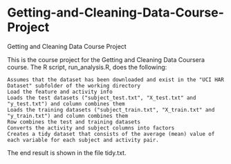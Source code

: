 # Getting-and-Cleaning-Data-Course-Project
Getting and Cleaning Data Course Project


This is the course project for the Getting and Cleaning Data Coursera course. The R script, run_analysis.R, does the following:

    Assumes that the dataset has been downloaded and exist in the "UCI HAR Dataset" subfolder of the working directory
    Load the feature and activity info
    Loads the test datasets ("subject_test.txt", "X_test.txt" and "y_test.txt") and column combines them
    Loads the training datasets ("subject_train.txt", "X_train.txt" and "y_train.txt") and column combines them
    Row combines the test and training datasets
    Converts the activity and subject columns into factors
    Creates a tidy dataset that consists of the average (mean) value of each variable for each subject and activity pair.

The end result is shown in the file tidy.txt.